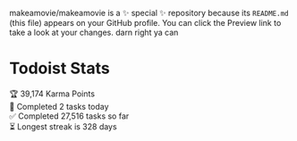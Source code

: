 makeamovie/makeamovie is a ✨ special ✨ repository because its `README.md` (this file) appears on your GitHub profile.
You can click the Preview link to take a look at your changes. darn right ya can

# Todoist Stats

<!-- TODO-IST:START -->
🏆  39,174 Karma Points           
🌸  Completed 2 tasks today           
✅  Completed 27,516 tasks so far           
⏳  Longest streak is 328 days
<!-- TODO-IST:END -->